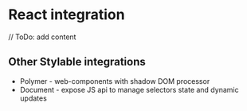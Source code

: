 # React integration

// ToDo: add content

## Other Stylable integrations

* Polymer - web-components with shadow DOM processor
* Document - expose JS api to manage selectors state and dynamic updates
